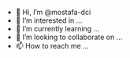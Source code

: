 - 👋 Hi, I’m @mostafa-dci
- 👀 I’m interested in ...
- 🌱 I’m currently learning ...
- 💞️ I’m looking to collaborate on ...
- 📫 How to reach me ...

<!---
mostafa-dci/mostafa-dci is a ✨ special ✨ repository because its `README.md` (this file) appears on your GitHub profile.
You can click the Preview link to take a look at your changes.
--->
